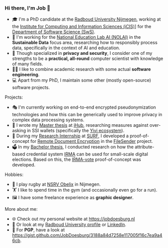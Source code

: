 ### Hi there, I'm Job 👋

- 🎓 I'm a PhD candidate at the [Radboud University Nijmegen](https://www.ru.nl), working at the [Institute for Computing and Information Sciences (iCIS)](https://www.ru.nl/en/institute-for-computing-and-information-sciences)] for the [Department of Software Science (SwS)](https://sws.cs.ru.nl).
- 🤖 I'm working for the [National Education Lab AI (NOLAI)](https://nolai.nl) in the **Sustainable Data** focus area, researching how to responsibly process data, specifically in the context of AI and education. 
- 🧠 Though specialized in **privacy and security**, I consider one of my strengths to be a **practical, all-round** computer scientist with knowledge of many fields.
- 👨‍💻️ I like to combine academic research with some actual **software engineering**.
- 💻 Apart from my PhD, I maintain some other (mostly open-source) software projects.

Projects:
- 🎭 I'm currently working on end-to-end encrypted pseudonymization technologies and how this can be generically used to improve privacy in complex data processing systems.
- 🪪 I wrote my [Master thesis](https://jobdoesburg.nl/docs/Measures_against_over_asking_in_SSI_and_the_Yivi_ecosystem.pdf) at [iHub](https://ihub.ru.nl), researching measures against over-asking in SSI wallets (specifically the [Yivi ecosystem](https://www.yivi.app)).
- 🔐 During my [Research Internship](http://localhost:63343/JobDoesburg/docs/Remote_Document_Encryption_in_SURFfilesender.pdf) at [SURF](https://www.surf.nl), I developed a proof-of-concept for [Remote Document Encryption](http://www.cs.ru.nl/E.Verheul/papers/SFS2020/RDE-SFS%200.63.pdf) in the [FileSender](https://filesender.org) project.
- 🗳️ In my [Bachelor thesis](https://jobdoesburg.nl/docs/Using_IRMA_for_small_scale_digital_elections.pdf), I conducted research on how the attribute-based credential system [IRMA](https://privacybydesign.foundation) can be used for small-scale digital elections. Based on this, the [IRMA-vote](https://ihub.ru.nl/project/2024-03-13-irma-vote/) proof-of-concept was developed.

Hobbies:
- 🏉 I play rugby at [NSRV Obelix](https://www.nsrv-obelix.nl) in Nijmegen.
- 🏋️ I like to spend time in the gym (and occasionally even go for a run).
- 🖼️ I have some freelance experience as **graphic designer**.

More about me:
- 🌐 Check out my personal website at https://jobdoesburg.nl
- 🏫 Or look at my [Radboud University profile](https://www.ru.nl/en/people/doesburg-j) or [LinkedIn](https://www.linkedin.com/in/jobdoesburg/).
- 🔑 For **PGP**, have a look at https://gist.github.com/JobDoesburg/3188a84d7258e117005f16c7ea9a46cb.
